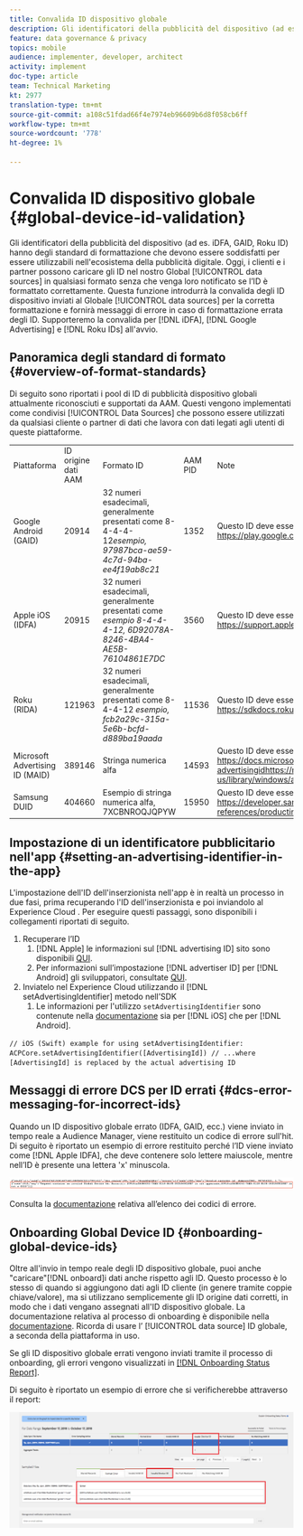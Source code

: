 ```yaml
---
title: Convalida ID dispositivo globale
description: Gli identificatori della pubblicità del dispositivo (ad es. iDFA, GAID, Roku ID) hanno degli standard di formattazione che devono essere soddisfatti per essere utilizzabili nell'ecosistema della pubblicità digitale. Oggi, clienti e partner possono caricare gli ID nelle nostre origini dati globali in qualsiasi formato senza che venga loro notificato se l’ID è formattato correttamente. Questa funzione introdurrà la convalida degli ID dispositivo inviati alle origini dati globali per la corretta formattazione e fornirà messaggi di errore in caso di formattazione errata degli ID. Al momento dell’avvio, supporteremo la convalida per iDFA, Google Advertising e Roku ID.
feature: data governance & privacy
topics: mobile
audience: implementer, developer, architect
activity: implement
doc-type: article
team: Technical Marketing
kt: 2977
translation-type: tm+mt
source-git-commit: a108c51fdad66f4e7974eb96609b6d8f058cb6ff
workflow-type: tm+mt
source-wordcount: '778'
ht-degree: 1%

---
```



# Convalida ID dispositivo globale {#global-device-id-validation}

Gli identificatori della pubblicità del dispositivo (ad es. iDFA, GAID, Roku ID) hanno degli standard di formattazione che devono essere soddisfatti per essere utilizzabili nell&#39;ecosistema della pubblicità digitale. Oggi, i clienti e i partner possono caricare gli ID nel nostro Global [!UICONTROL data sources] in qualsiasi formato senza che venga loro notificato se l’ID è formattato correttamente. Questa funzione introdurrà la convalida degli ID dispositivo inviati al Globale [!UICONTROL data sources] per la corretta formattazione e fornirà messaggi di errore in caso di formattazione errata degli ID. Supporteremo la convalida per [!DNL iDFA], [!DNL Google Advertising] e [!DNL Roku IDs] all&#39;avvio.

## Panoramica degli standard di formato {#overview-of-format-standards}

Di seguito sono riportati i pool di ID di pubblicità dispositivo globali attualmente riconosciuti e supportati da AAM. Questi vengono implementati come condivisi [!UICONTROL Data Sources] che possono essere utilizzati da qualsiasi cliente o partner di dati che lavora con dati legati agli utenti di queste piattaforme.

<table>
  <tr>
   <td>Piattaforma </td>
   <td>ID origine dati AAM </td>
   <td>Formato ID </td>
   <td>AAM PID </td>
   <td>Note </td>
  </tr>
  <tr>
   <td>Google Android (GAID)</td>
   <td>20914</td>
   <td>32 numeri esadecimali, generalmente presentati come 8-4-4-4-12<em>esempio, 97987bca-ae59-4c7d-94ba-ee4f19ab8c21<br/> </em> </td>
   <td>1352</td>
   <td>Questo ID deve essere raccolto in un modulo non elaborato/non con hash/non alterato - <a href="https://play.google.com/about/monetization-ads/ads/ad-id/">https://play.google.com/about/monetization-ads/ads/ad-id/</a></td>
  </tr>
  <tr>
   <td>Apple iOS (IDFA)</td>
   <td>20915</td>
   <td>32 numeri esadecimali, generalmente presentati come <em>esempio 8-4-4-4-12, 6D92078A-8246-4BA4-AE5B-76104861E7DC<br /> </em> </td>
   <td>3560</td>
   <td>Questo ID deve essere raccolto in un modulo non elaborato/non con hash/non alterato - <a href="https://support.apple.com/en-us/HT205223">https://support.apple.com/en-us/HT205223</a></td>
  </tr>
  <tr>
   <td>Roku (RIDA)</td>
   <td>121963</td>
   <td>32 numeri esadecimali, generalmente presentati come 8-4-4-12 <em>esempio,</em> <em>fcb2a29c-315a-5e6b-bcfd-d889ba19aada</em></td>
   <td>11536</td>
   <td>Questo ID deve essere raccolto in un modulo non elaborato/non con hash/non alterato - <a href="https://sdkdocs.roku.com/display/sdkdoc/Roku+Advertising+Framework">https://sdkdocs.roku.com/display/sdkdoc/Roku+Advertising+Framework</a> </td>
  </tr>
  <tr>
   <td>Microsoft Advertising ID (MAID)</td>
   <td>389146</td>
   <td>Stringa numerica alfa</td>
   <td>14593</td>
   <td>Questo ID deve essere raccolto in un modulo non elaborato/senza hash di riferimento - <a href="https://docs.microsoft.com/en-us/uwp/api/windows.system.userprofile.advertisingmanager.advertisingid">https://docs.microsoft.com/en-us/uwp/api/windows.system.userprofile.advertisingmanager.</a><br/><a href="https://msdn.microsoft.com/en-us/library/windows/apps/windows.system.userprofile.advertisingmanager.advertisingid.aspx">advertisingidhttps://msdn.microsoft.com/en-us/library/windows/apps/windows.system.userprofile.advertisingmanager.advertisingid.aspx</a></td>
  </tr>
  <tr>
   <td>Samsung DUID</td>
   <td>404660</td>
   <td>Esempio di stringa numerica alfa, 7XCBNROQJQPYW</td>
   <td>15950</td>
   <td>Questo ID deve essere raccolto in un modulo non elaborato/non con hash/non alterato - <a href="https://developer.samsung.com/tv/develop/api-references/samsung-product-api-references/productinfo-api">https://developer.samsung.com/tv/develop/api-references/samsung-product-api-references/productinfo-api</a> </td>
  </tr>
</table>

## Impostazione di un identificatore pubblicitario nell&#39;app {#setting-an-advertising-identifier-in-the-app}

L&#39;impostazione dell&#39;ID dell&#39;inserzionista nell&#39;app è in realtà un processo in due fasi, prima recuperando l&#39;ID dell&#39;inserzionista e poi inviandolo al Experience Cloud . Per eseguire questi passaggi, sono disponibili i collegamenti riportati di seguito.

1. Recuperare l’ID
   1. [!DNL Apple] le informazioni sul [!DNL advertising ID] sito sono disponibili [QUI](https://developer.apple.com/documentation/adsupport/asidentifiermanager).
   1. Per informazioni sull’impostazione [!DNL advertiser ID] per [!DNL Android] gli sviluppatori, consultate [QUI](http://www.androiddocs.com/google/play-services/id.html).
1. Inviatelo nel Experience Cloud  utilizzando il [!DNL setAdvertisingIdentifier] metodo nell’SDK
   1. Le informazioni per l&#39;utilizzo `setAdvertisingIdentifier` sono contenute nella [documentazione](https://aep-sdks.gitbook.io/docs/using-mobile-extensions/mobile-core/identity/identity-api-reference#set-an-advertising-identifier) sia per [!DNL iOS] che per [!DNL Android].

`// iOS (Swift) example for using setAdvertisingIdentifier:`
`ACPCore.setAdvertisingIdentifier([AdvertisingId]) // ...where [AdvertisingId] is replaced by the actual advertising ID`

## Messaggi di errore DCS per ID errati  {#dcs-error-messaging-for-incorrect-ids}

Quando un ID dispositivo globale errato (IDFA, GAID, ecc.) viene inviato in tempo reale a  Audience Manager, viene restituito un codice di errore sull&#39;hit. Di seguito è riportato un esempio di errore restituito perché l’ID viene inviato come [!DNL Apple IDFA], che deve contenere solo lettere maiuscole, mentre nell’ID è presente una lettera &#39;x&#39; minuscola.

![error image](assets/image_4_.png)

Consulta la [documentazione](https://experienceleague.adobe.com/docs/audience-manager/user-guide/api-and-sdk-code/dcs/dcs-api-reference/dcs-error-codes.html?lang=en#api-and-sdk-code) relativa all’elenco dei codici di errore.

## Onboarding Global Device ID {#onboarding-global-device-ids}

Oltre all&#39;invio in tempo reale degli ID dispositivo globale, puoi anche &quot;caricare&quot;[!DNL onboard]i dati anche rispetto agli ID. Questo processo è lo stesso di quando si aggiungono dati agli ID cliente (in genere tramite coppie chiave/valore), ma si utilizzano semplicemente gli ID origine dati corretti, in modo che i dati vengano assegnati all&#39;ID dispositivo globale. La documentazione relativa al processo di onboarding è disponibile nella [documentazione](https://experienceleague.adobe.com/docs/audience-manager/user-guide/implementation-integration-guides/sending-audience-data/batch-data-transfer-process/batch-data-transfer-overview.html?lang=en#implementation-integration-guides). Ricorda di usare l’ [!UICONTROL data source] ID globale, a seconda della piattaforma in uso.

Se gli ID dispositivo globale errati vengono inviati tramite il processo di onboarding, gli errori vengono visualizzati in [[!DNL Onboarding Status Report]](https://experienceleague.adobe.com/docs/audience-manager/user-guide/reporting/onboarding-status-report.html?lang=en#reporting).

Di seguito è riportato un esempio di errore che si verificherebbe attraverso il report:

![error image](assets/image_5_.png)